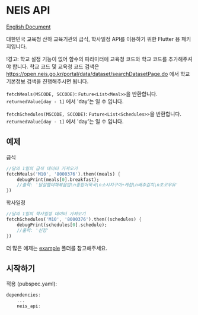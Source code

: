 # NEIS API

<a href="./README-en.md">English Document</a>

대한민국 교육청 산하 교육기관의 급식, 학사일정 API를 이용하기 위한 Flutter 용 패키지입니다.

!경고: 학교 설정 기능이 없어 함수의 파라미터에 교육청 코드와 학교 코드를 추가해주셔야 합니다. 학교 코드 및 교육청 코드 검색은 https://open.neis.go.kr/portal/data/dataset/searchDatasetPage.do 에서 학교기본정보 검색을 진행해주시면 됩니다.

`fetchMeals(MSCODE, SCCODE)`: `Future<List<Meal>>`을 반환합니다. `returnedValue[day - 1]` 에서 'day'는 일 수 입니다.

`fetchSchedules(MSCODE, SCCODE)`: `Future<List<Schedules>>`을 반환합니다. `returnedValue[day - 1]` 에서 'day'는 일 수 입니다.
## 예제
급식
```dart
//달의 1일의 급식 데이터 가져오기
fetchMeals('M10', '8000376').then((meals) {
    debugPrint(meals[0].breakfast);
    //출력: '달걀햄야채볶음밥\n종합어묵국\n소시지구이+케첩\n배추김치\n초코우유'
})
```

학사일정

```dart
//달의 1일의 학사일정 데이터 가져오기
fetchSchedules('M10', '8000376').then((schedules) {
    debugPrint(schedules[0].schedule);
    //출력: '신정'
})
```

더 많은 예제는 <a href="./example">example</a> 폴더를 참고해주세요.

## 시작하기

적용 (pubspec.yaml):
```dart
dependencies:
    ...
    neis_api:
```
